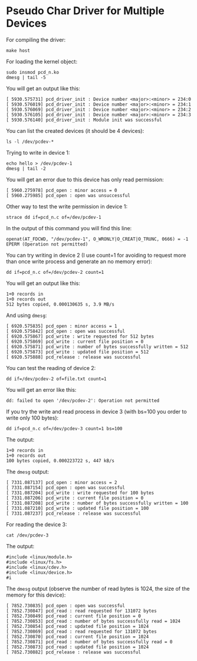 # Pseudo Char Driver for Multiple Devices

For compiling the driver:
```console
make host
```
For loading the kernel object:
```console
sudo insmod pcd_n.ko
dmesg | tail -5
```

You will get an output like this:
```console
[ 5930.575731] pcd_driver_init : Device number <major>:<minor> = 234:0
[ 5930.576019] pcd_driver_init : Device number <major>:<minor> = 234:1
[ 5930.576069] pcd_driver_init : Device number <major>:<minor> = 234:2
[ 5930.576105] pcd_driver_init : Device number <major>:<minor> = 234:3
[ 5930.576140] pcd_driver_init : Module init was successful
```

You can list the created devices (it should be 4 devices):
```console
ls -l /dev/pcdev-*
```

Trying to write in device 1:
```console
echo hello > /dev/pcdev-1
dmesg | tail -2
```

You will get an error due to this device has only read permission:
```console
[ 5960.275978] pcd_open : minor access = 0
[ 5960.275985] pcd_open : open was unsuccessful
```

Other way to test the write permission in device 1:
```console
strace dd if=pcd_n.c of=/dev/pcdev-1
```

In the output of this command you will find this line:
```console
openat(AT_FDCWD, "/dev/pcdev-1", O_WRONLY|O_CREAT|O_TRUNC, 0666) = -1 EPERM (Operation not permitted)
```

You can try writing in device 2 (I use count=1 for avoiding to request more than once write process and generate an no memory error):
```console
dd if=pcd_n.c of=/dev/pcdev-2 count=1
```

You will get an output like this:
```console
1+0 records in
1+0 records out
512 bytes copied, 0.000130635 s, 3.9 MB/s
```

And using ```dmesg```:
```console
[ 6920.575835] pcd_open : minor access = 1
[ 6920.575842] pcd_open : open was successful
[ 6920.575867] pcd_write : write requested for 512 bytes
[ 6920.575869] pcd_write : current file position = 0
[ 6920.575871] pcd_write : number of bytes successfully written = 512
[ 6920.575873] pcd_write : updated file position = 512
[ 6920.575888] pcd_release : release was successful
```

You can test the reading of device 2:
```console
dd if=/dev/pcdev-2 of=file.txt count=1
```

You will get an error like this:
```console
dd: failed to open '/dev/pcdev-2': Operation not permitted
```

If you try the write and read process in device 3 (with bs=100 you order to write only 100 bytes):
```console
dd if=pcd_n.c of=/dev/pcdev-3 count=1 bs=100
```

The output:
```console
1+0 records in
1+0 records out
100 bytes copied, 0.000223722 s, 447 kB/s
```

The ```dmesg``` output:
```console
[ 7331.087137] pcd_open : minor access = 2
[ 7331.087154] pcd_open : open was successful
[ 7331.087204] pcd_write : write requested for 100 bytes
[ 7331.087206] pcd_write : current file position = 0
[ 7331.087208] pcd_write : number of bytes successfully written = 100
[ 7331.087210] pcd_write : updated file position = 100
[ 7331.087237] pcd_release : release was successful
```

For reading the device 3:
```console
cat /dev/pcdev-3
```

The output:
```console
#include <linux/module.h>
#include <linux/fs.h>
#include <linux/cdev.h>
#include <linux/device.h>
#i
```

The ```dmesg``` output (observe the number of read bytes is 1024, the size of the memory for this device):
```console
[ 7852.730835] pcd_open : open was successful
[ 7852.730847] pcd_read : read requested for 131072 bytes
[ 7852.730849] pcd_read : current file position = 0
[ 7852.730853] pcd_read : number of bytes successfully read = 1024
[ 7852.730854] pcd_read : updated file position = 1024
[ 7852.730869] pcd_read : read requested for 131072 bytes
[ 7852.730870] pcd_read : current file position = 1024
[ 7852.730871] pcd_read : number of bytes successfully read = 0
[ 7852.730873] pcd_read : updated file position = 1024
[ 7852.730882] pcd_release : release was successful
```

